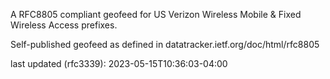 

A RFC8805 compliant geofeed for US Verizon Wireless Mobile & Fixed Wireless Access prefixes.

Self-published geofeed as defined in datatracker.ietf.org/doc/html/rfc8805

last updated (rfc3339): 2023-05-15T10:36:03-04:00

